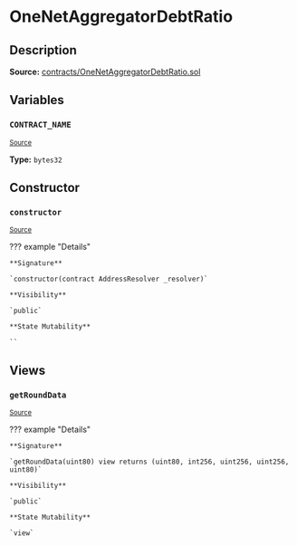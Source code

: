 # OneNetAggregatorDebtRatio

## Description

**Source:** [contracts/OneNetAggregatorDebtRatio.sol](https://github.com/Synthetixio/synthetix/tree/v2.85.0/contracts/OneNetAggregatorDebtRatio.sol)

## Variables

### `CONTRACT_NAME`

<sub>[Source](https://github.com/Synthetixio/synthetix/tree/v2.85.0/contracts/OneNetAggregatorDebtRatio.sol#L6)</sub>

**Type:** `bytes32`

## Constructor

### `constructor`

<sub>[Source](https://github.com/Synthetixio/synthetix/tree/v2.85.0/contracts/OneNetAggregatorDebtRatio.sol#L8)</sub>

??? example "Details"

    **Signature**

    `constructor(contract AddressResolver _resolver)`

    **Visibility**

    `public`

    **State Mutability**

    ``

## Views

### `getRoundData`

<sub>[Source](https://github.com/Synthetixio/synthetix/tree/v2.85.0/contracts/OneNetAggregatorDebtRatio.sol#L10)</sub>

??? example "Details"

    **Signature**

    `getRoundData(uint80) view returns (uint80, int256, uint256, uint256, uint80)`

    **Visibility**

    `public`

    **State Mutability**

    `view`
